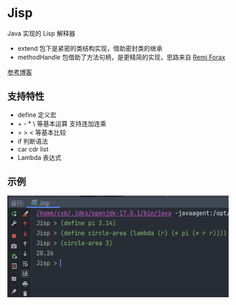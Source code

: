 # Jisp

Java 实现的 Lisp 解释器

* extend 包下是紧密的类结构实现，借助密封类的继承
* methodHandle 包借助了方法句柄，是更精简的实现，思路来自 [Remi Forax](https://forax.github.io/2014-06-01-e733e6af6114eff55149-lispy_in_java.html)

[参考博客](http://norvig.com/lispy.html)

## 支持特性
* define 定义宏
* \+ - \* \ 等基本运算 支持连加连乘
* = > < 等基本比较
* if 判断语法
* car cdr list
* Lambda 表达式

## 示例
![示例](src/main/resources/Jisp示例.png)